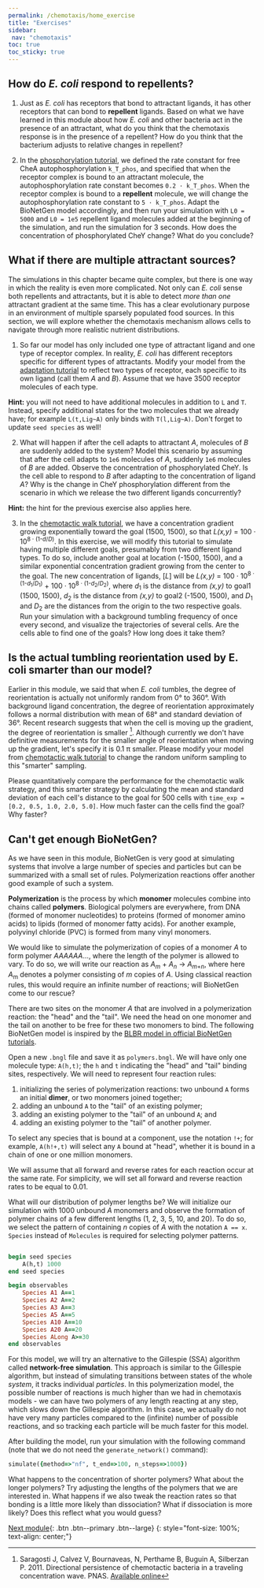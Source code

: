 ```yaml
---
permalink: /chemotaxis/home_exercise
title: "Exercises"
sidebar:
 nav: "chemotaxis"
toc: true
toc_sticky: true
---
```


## How do *E. coli* respond to repellents?

1. Just as *E. coli* has receptors that bond to attractant ligands, it has other receptors that can bond to **repellent** ligands. Based on what we have learned in this module about how *E. coli* and other bacteria act in the presence of an attractant, what do you think that the chemotaxis response is in the presence of a repellent? How do you think that the bacterium adjusts to relative changes in repellent?

2. In the [phosphorylation tutorial](tutorial_phos), we defined the rate constant for free CheA autophosphorylation `k_T_phos`, and specified that when the receptor complex is bound to an attractant molecule, the autophosphorylation rate constant becomes `0.2 · k_T_phos`. When the receptor complex is bound to a **repellent** molecule, we will change the autophosphorylation rate constant to `5 · k_T_phos`. Adapt the BioNetGen model accordingly, and then run your simulation with `L0 = 5000` and `L0 = 1e5` repellent ligand molecules added at the beginning of the simulation, and run the simulation for 3 seconds. How does the concentration of phosphorylated CheY change? What do you conclude?

## What if there are multiple attractant sources?

The simulations in this chapter became quite complex, but there is one way in which the reality is even more complicated. Not only can *E. coli* sense both repellents and attractants, but it is able to detect *more than one* attractant gradient at the same time.  This has a clear evolutionary purpose in an environment of multiple sparsely populated food sources. In this section, we will explore whether the chemotaxis mechanism allows cells to navigate through more realistic nutrient distributions.

1. So far our model has only included one type of attractant ligand and one type of receptor complex. In reality, *E. coli* has different receptors specific for different types of attractants. Modify your model from the [adaptation tutorial](tutorial_senseadap) to reflect two types of receptor, each specific to its own ligand (call them *A* and *B*). Assume that we have 3500 receptor molecules of each type.

**Hint:** you will not need to have additional molecules in addition to `L` and `T`. Instead, specify additional states for the two molecules that we already have; for example `L(t,Lig~A)` only binds with `T(l,Lig~A)`. Don't forget to update `seed species` as well!

2. What will happen if after the cell adapts to attractant *A*, molecules of *B* are  suddenly added to the system? Model this scenario by assuming that after the cell adapts to `1e6` molecules of *A*, suddenly `1e6` molecules of *B* are added. Observe the concentration of phosphorylated CheY. Is the cell able to respond to *B* after adapting to the concentration of ligand *A*? Why is the change in CheY phosphorylation different from the scenario in which we release the two different ligands concurrently?

**Hint:** the hint for the previous exercise also applies here.

3. In the [chemotactic walk tutorial](tutorial_walk), we have a concentration gradient growing exponentially toward the goal (1500, 1500), so that *L(x,y)* = 100 · 10<sup>8 · (1-*d*/*D*)</sup>. In this exercise, we will modify this tutorial to simulate having multiple different goals, presumably from two different ligand types. To do so, include another goal at location (-1500, 1500), and a similar exponential concentration gradient growing from the center to the goal. The new concentration of ligands, [*L*] will be *L(x,y)* = 100 · 10<sup>8 · (1-*d*<sub>1</sub>/*D*<sub>1</sub>)</sup> + 100 · 10<sup>8 · (1-*d*<sub>2</sub>/*D*<sub>2</sub>)</sup>, where *d*<sub>1</sub> is the distance from *(x,y)* to goal1 (1500, 1500), *d*<sub>2</sub> is the distance from *(x,y)* to goal2 (-1500, 1500), and *D*<sub>1</sub> and *D*<sub>2</sub> are the distances from the origin to the two respective goals. Run your simulation with a background tumbling frequency of once every second, and visualize the trajectories of several cells. Are the cells able to find one of the goals? How long does it take them?

## Is the actual tumbling reorientation used by E. coli smarter than our model?

Earlier in this module, we said that when *E. coli* tumbles, the degree of reorientation is actually not uniformly random from 0° to 360°. With background ligand concentration, the degree of reorientation approximately follows a normal distribution with mean of 68° and standard deviation of 36°. Recent research suggests that when the cell is moving up the gradient, the degree of reorientation is smaller [^Saragosti2011]. Although currently we don't have definitive measurements for the smaller angle of reorientation when moving up the gradient, let's specify it is 0.1 π smaller. Please modify your model from [chemotactic walk tutorial](tutorial_walk) to change the random uniform sampling to this "smarter" sampling.

Please quantitatively compare the performance for the chemotactic walk strategy, and this smarter strategy by calculating the mean and standard deviation of each cell's distance to the goal for 500 cells with `time_exp = [0.2, 0.5, 1.0, 2.0, 5.0]`. How much faster can the cells find the goal? Why faster?

## Can't get enough BioNetGen?

As we have seen in this module, BioNetGen is very good at simulating systems that involve a large number of species and particles but can be summarized with a small set of rules. Polymerization reactions offer another good example of such a system.

**Polymerization** is the process by which **monomer** molecules combine into chains called **polymers**. Biological polymers are everywhere, from DNA (formed of monomer nucleotides) to proteins (formed of monomer amino acids) to lipids (formed of monomer fatty acids). For another example, polyvinyl chloride (PVC) is formed from many vinyl monomers.

We would like to simulate the polymerization of copies of a monomer *A* to form polymer *AAAAAA*..., where the length of the polymer is allowed to vary. To do so, we will write our reaction as *A*<sub><em>m</em></sub> + *A*<sub><em>n</em></sub> -> *A*<sub><em>m</em>+<em>n</em></sub>, where here *A*<sub>m</sub> denotes a polymer consisting of *m* copies of *A*. Using classical reaction rules, this would require an infinite number of reactions; will BioNetGen come to our rescue?

There are two sites on the monomer *A* that are involved in a polymerization reaction: the "head" and the "tail". We need the head on one monomer and the tail on another to be free for these two monomers to bind. The following BioNetGen model is inspired by the [BLBR model in official BioNetGen tutorials](https://github.com/RuleWorld/BNGTutorial/blob/master/CBNGL/BLBR.bngl).

Open a new `.bngl` file and save it as `polymers.bngl`. We will have only one molecule type: `A(h,t)`; the `h` and `t` indicating the "head" and "tail" binding sites, respectively. We will need to represent four reaction rules:

1. initializing the series of polymerization reactions: two unbound `A` forms an initial **dimer**, or two monomers joined together;
2. adding an unbound `A` to the "tail" of an existing polymer;
3. adding an existing polymer to the "tail" of an unbound `A`; and
4. adding an existing polymer to the "tail" of another polymer.

To select any species that is bound at a component, use the notation `!+`; for example, `A(h!+,t)` will select any `A` bound at "head", whether it is bound in a chain of one or one million monomers.

We will assume that all forward and reverse rates for each reaction occur at the same rate. For simplicity, we will set all forward and reverse reaction rates to be equal to 0.01.

What will our distribution of polymer lengths be? We will initialize our simulation with 1000 unbound *A* monomers and observe the formation of polymer chains of a few different lengths (1, 2, 3, 5, 10, and 20).  To do so, we select the pattern of containing *n* copies of *A* with the notation `A == x`. `Species` instead of `Molecules` is required for selecting polymer patterns.

~~~ ruby

begin seed species
	A(h,t) 1000
end seed species

begin observables
	Species A1 A==1
	Species A2 A==2
	Species A3 A==3
	Species A5 A==5
	Species A10 A==10
	Species A20 A==20
	Species ALong A>=30
end observables
~~~

For this model, we will try an alternative to the Gillespie (SSA) algorithm called **network-free simulation**. This approach is similar to the Gillespie algorithm, but instead of simulating transitions between states of the whole *system*, it tracks individual *particles*. In this polymerization model, the possible number of reactions is much higher than we had in chemotaxis models - we can have two polymers of any length reacting at any step, which slows down the Gillespie algorithm. In this case, we actually do not have very many particles compared to the (infinite) number of possible reactions, and so tracking each particle will be much faster for this model.

After building the model, run your simulation with the following command (note that we do not need the `generate_network()` command):

~~~ ruby
simulate({method=>"nf", t_end=>100, n_steps=>1000})
~~~

What happens to the concentration of shorter polymers? What about the longer polymers? Try adjusting the lengths of the polymers that we are interested in. What happens if we also tweak the reaction rates so that bonding is a little more likely than dissociation? What if dissociation is more likely? Does this reflect what you would guess?



[^Saragosti2011]: Saragosti J, Calvez V, Bournaveas, N, Perthame B, Buguin A, Silberzan P. 2011. Directional persistence of chemotactic bacteria in a traveling concentration wave. PNAS. [Available online](https://www.pnas.org/content/pnas/108/39/16235.full.pdf)

[^Saragosti2012]: Saragosti J., Siberzan P., Buguin A. 2012. Modeling *E. coli* tumbles by rotational diffusion. Implications for chemotaxis. PLoS One 7(4):e35412. [available online](https://www.ncbi.nlm.nih.gov/pmc/articles/PMC3329434/).

[^Berg1972]: Berg HC, Brown DA. 1972. Chemotaxis in Escherichia coli analysed by three-dimensional tracking. Nature. [Available online](https://www.nature.com/articles/239500a0)

[^Baker2005]: Baker MD, Wolanin PM, Stock JB. 2005. Signal transduction in bacterial chemotaxis. BioEssays 28:9-22. [Available online](https://pubmed.ncbi.nlm.nih.gov/16369945/)


[Next module](../coronavirus/home){: .btn .btn--primary .btn--large}
{: style="font-size: 100%; text-align: center;"}
